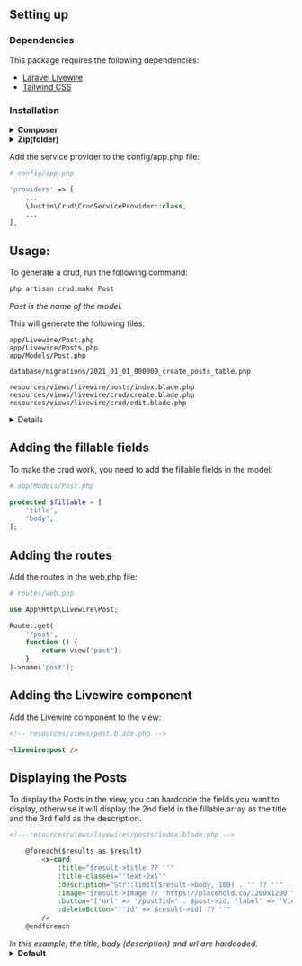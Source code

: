 ## Setting up

### Dependencies
This package requires the following dependencies:
- [Laravel Livewire](https://livewire.laravel.com/docs/quickstart)
- [Tailwind CSS](https://tailwindcss.com/docs/installation)

### Installation

<details>
  <summary><b>Composer</b></summary>

```bash
composer require justin0122/crud
```
</details>

<details>
  <summary><b>Zip(folder)</b></summary>

Copy the packages directory to the root of your project.
Add:
```json
//composer.json

    "require": {

    ...

    "justin0122/crud": "*"
    },

    ...

    "minimum-stability": "dev",
    "prefer-stable": true,
    "repositories": [
        {
            "type": "path",
            "url": "packages/justin0122/crud"
        }
    ],
]
```
Run:
```bash
composer dump-autoload
composer update
```

</details>

Add the service provider to the config/app.php file:
```php
# config/app.php

'providers' => [
    ...
    \Justin\Crud\CrudServiceProvider::class,
    ...
],
```

## Usage:
To generate a crud, run the following command:
```bash
php artisan crud:make Post
```
  <summary><i>Post is the name of the model.</i></summary>

This will generate the following files:
```
app/Livewire/Post.php
app/Livewire/Posts.php
app/Models/Post.php

database/migrations/2021_01_01_000000_create_posts_table.php

resources/views/livewire/posts/index.blade.php
resources/views/livewire/crud/create.blade.php
resources/views/livewire/crud/edit.blade.php
```
<details>
  <summary>Details</summary>

### Forms
The forms are created using the `$fillables` array in the model. If you want to add more fields, just add them to the array in the model.

### Views
Because the forms are generated dynamically, they are made <span style="color:orange">global</span>. This means that you can use them in other views as well. The views are located in the `resources/views/livewire/crud` folder.
</details>

## Adding the fillable fields

To make the crud work, you need to add the fillable fields in the model:
```php
# app/Models/Post.php

protected $fillable = [
    'title',
    'body',
];
```

## Adding the routes
Add the routes in the web.php file:
```php
# routes/web.php

use App\Http\Livewire\Post;

Route::get(
    '/post',
    function () {
        return view('post');
    }
)->name('post');
```

## Adding the Livewire component
Add the Livewire component to the view:
```html
<!-- resources/views/post.blade.php -->

<livewire:post />
```

## Displaying the Posts
To display the Posts in the view, you can hardcode the fields you want to display, otherwise it will display the 2nd field in the fillable array as the title and the 3rd field as the description.
```html
<!-- resources/views/livewires/posts/index.blade.php -->

    @foreach($results as $result)
        <x-card
            :title="$result->title ?? ''"
            :title-classes="'text-2xl'"
            :description="Str::limit($result->body, 100) . '' ?? ''"
            :image="$result->image ?? 'https://placehold.co/1200x1200'"
            :button="['url' => '/post?id=' . $post->id, 'label' => 'View'] ?? ''"
            :deleteButton="['id' => $result->id] ?? ''"
        />
    @endforeach
```
  <summary><i>In this example, the title, body (description) and url are hardcoded.</i>
</summary>

<details>
  <summary><b>Default</b></summary>


```html
    @foreach($results as $result)
        @php
            $attributes = $result->getAttributes();
            $title = $attributes[array_keys($attributes)[1]];
            $body = $attributes[array_keys($attributes)[2]];
        @endphp
        <x-card
            :title="$title ?? ''"
            :title-classes="'text-2xl'"
            :description="Str::limit($body, 100) . '' ?? ''"
            :image="$result->image ?? 'https://placehold.co/1200x1200'"
            :button="['url' => url()->current() . '?id=' . $result->id, 'label' => 'View'] ?? ''"
            :deleteButton="['id' => $result->id] ?? ''"
        />
    @endforeach
```
</details>



